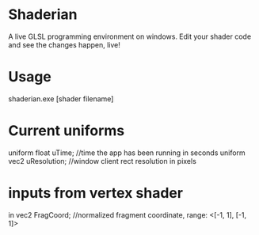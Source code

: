 # Shaderian

A live GLSL programming environment on windows. Edit your shader code and see the changes happen, live!

# Usage

shaderian.exe [shader filename]

# Current uniforms 

uniform float uTime;      //time the app has been running in seconds
uniform vec2 uResolution; //window client rect resolution in pixels

# inputs from vertex shader

in vec2 FragCoord;        //normalized fragment coordinate, range: <[-1, 1], [-1, 1]>


